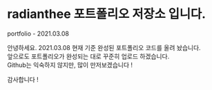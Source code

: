 # radianthee 포트폴리오 저장소 입니다.
portfolio - 2021.03.08

안녕하세요.
2021.03.08 
현재 기준 완성된 포트폴리오 코드를 올려 놨습니다.<br>
앞으로도 포트폴리오가 완성되는 대로 꾸준히 업로드 하겠습니다.<br>
Github는 익숙하지 않지만, 많이 만저보겠습니다 !<br>

감사합니다 !
